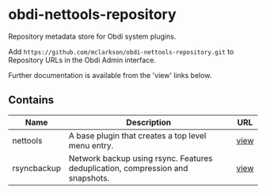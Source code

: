 # obdi-nettools-repository
Repository metadata store for Obdi system plugins.

Add `https://github.com/mclarkson/obdi-nettools-repository.git` to Repository URLs in the Obdi Admin interface.

Further documentation is available from the 'view' links below.

## Contains

|        Name          |  Description     |        URL                                                   |
|----------------------|------------------|--------------------------------------------------------------|
| nettools           |  A base plugin that creates a top level menu entry. | [view](https://github.com/mclarkson/obdi-nettools) |
| rsyncbackup   |  Network backup using rsync. Features deduplication, compression and snapshots.| [view](https://github.com/mclarkson/obdi-rsyncbackup) |

